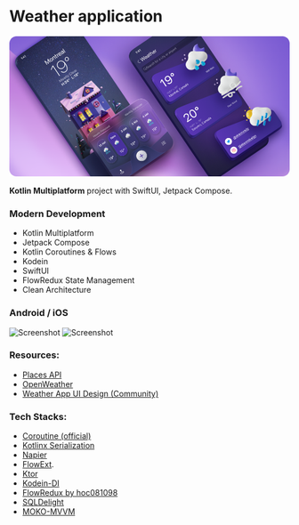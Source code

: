 # Weather application

![Screenshot](resources/cover.png)

**Kotlin Multiplatform** project with SwiftUI, Jetpack Compose.

### Modern Development
- Kotlin Multiplatform
- Jetpack Compose
- Kotlin Coroutines & Flows
- Kodein
- SwiftUI
- FlowRedux State Management
- Clean Architecture

### Android / iOS 
![Screenshot](resources/android.gif)  ![Screenshot](resources/ios.gif)

### Resources:

- [Places API](https://developers.google.com/maps/documentation/places/web-service)
- [OpenWeather](https://openweathermap.org)
- [Weather App UI Design (Community)](https://www.figma.com/file/YnSFgFbSMqGxXKPyN27aOh/Weather-App-UI-Design-(Community)?node-id=2%3A4)


### Tech Stacks:

- [Coroutine (official)](https://github.com/Kotlin/kotlinx.coroutines)
- [Kotlinx Serialization](https://github.com/Kotlin/kotlinx.serialization)
- [Napier](https://github.com/AAkira/Napier)
- [FlowExt](https://github.com/hoc081098/FlowExt).
- [Ktor](https://github.com/ktorio/ktor)
- [Kodein-DI](https://github.com/Kodein-Framework/Kodein-DI)
- [FlowRedux by hoc081098](https://github.com/hoc081098/GithubSearchKMM)
- [SQLDelight](https://github.com/cashapp/sqldelight)
- [MOKO-MVVM](https://github.com/icerockdev/moko-mvvm)

